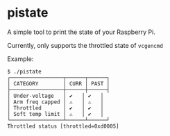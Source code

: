 # pistate

A simple tool to print the state of your Raspberry Pi.

Currently, only supports the throttled state of `vcgencmd`

Example:

```
$ ./pistate
┌─────────────────┬──────┬──────┐
│ CATEGORY        │ CURR │ PAST │
├─────────────────┼──────┼──────┤
│ Under-voltage   │ ✔️   │ ✔️   │
│ Arm freq capped │ ⚠️   │ ⚠️   │
│ Throttled       │ ✔️   │ ✔️   │
│ Soft temp limit │ ⚠️   │ ✔️   │
└─────────────────┴──────┴──────┘
Throttled status [throttled=0xd0005]

```